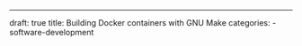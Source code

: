 ---
draft: true
title: Building Docker containers with GNU Make
categories: 
    - software-development
